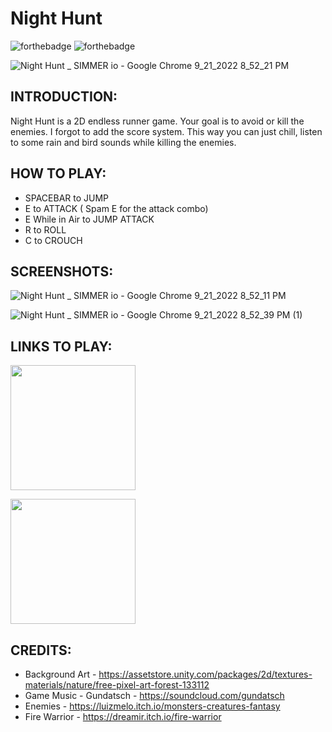 # Night Hunt

![forthebadge](https://user-images.githubusercontent.com/86726474/152202421-3ee4053f-656c-4780-80c7-aad92f15223b.svg)
![forthebadge](https://forthebadge.com/images/badges/made-with-c-sharp.svg)

![Night Hunt _ SIMMER io - Google Chrome 9_21_2022 8_52_21 PM](https://user-images.githubusercontent.com/86726474/191587180-3ab2a4ae-419c-4742-8cfb-1b32cdb8ba77.png)

## INTRODUCTION:

Night Hunt is a 2D endless runner game. Your goal is to avoid or kill the enemies. I forgot to add the score system. This way you can just chill, listen to some rain and bird sounds while killing the enemies. 

## HOW TO PLAY:

* SPACEBAR to JUMP
* E to ATTACK ( Spam E for the attack combo)
* E While in Air to JUMP ATTACK
* R to ROLL
* C to CROUCH

## SCREENSHOTS:

![Night Hunt _ SIMMER io - Google Chrome 9_21_2022 8_52_11 PM](https://user-images.githubusercontent.com/86726474/191588167-e0070366-cac8-4b40-94f8-2818550af7f3.png)

![Night Hunt _ SIMMER io - Google Chrome 9_21_2022 8_52_39 PM (1)](https://user-images.githubusercontent.com/86726474/191588184-3f7e7e2e-045f-4c30-a0c8-dfd0124e608b.png)

## LINKS TO PLAY:

[<img src="https://cms.simmer.io/content/images/2019/08/simmer-badge-super-high-resolution-2.png" width=200px>](https://simmer.io/@bartu/night-hunt)

[<img src="https://static.itch.io/images/badge.svg" width=200px>](https://bartusivaci.itch.io/night-hunt)

## CREDITS:

* Background Art - https://assetstore.unity.com/packages/2d/textures-materials/nature/free-pixel-art-forest-133112
* Game Music - Gundatsch - https://soundcloud.com/gundatsch
* Enemies - https://luizmelo.itch.io/monsters-creatures-fantasy
* Fire Warrior - https://dreamir.itch.io/fire-warrior
